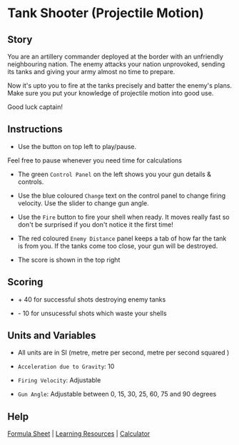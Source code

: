 # Tank Shooter (Projectile Motion)

## Story

You are an artillery commander deployed at the border with an unfriendly neighbouring nation.
The enemy attacks your nation unprovoked, sending its tanks and giving your army almost no time to prepare.

Now it's upto you to fire at the tanks precisely and batter the enemy's plans.
Make sure you put your knowledge of projectile motion into good use.

Good luck captain!

## Instructions

- Use the button on top left to play/pause.

Feel free to pause whenever you need time for calculations

- The green `Control Panel` on the left shows you your gun details & controls.

- Use the blue coloured `Change` text on the control panel to change firing velocity.
  Use the slider to change gun angle.

- Use the `Fire` button to fire your shell when ready. It moves really fast so don't be surprised if you don't notice it the first time! 

- The red coloured `Enemy Distance` panel keeps a tab of how far the tank is from you.
If the tanks come too close, your gun will be destroyed.

- The score is shown in the top right

## Scoring

- \+ 40 for successful shots destroying enemy tanks

- \- 10 for unsucessful shots which waste your shells

## Units and Variables

- All units are in SI (metre, metre per second, metre per second squared )

- `Acceleration due to Gravity`: 10

- `Firing Velocity`: Adjustable

- `Gun Angle`: Adjustable between 0, 15, 30, 25, 60, 75 and 90 degrees

## Help

<a href = "docs/formula-sheet.html" target="_blank">Formula Sheet</a> | <a href = "docs/learning-resources.html" target="_blank">Learning Resources</a> | <a href = "https://www.calculator.net/scientific-calculator.html" target="_blank">Calculator</a>
